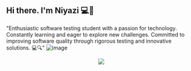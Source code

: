 ## Hi there. I'm Niyazi  💻👋
"Enthusiastic software testing student with a passion for technology. Constantly learning and eager to explore new challenges. Committed to improving software quality through rigorous testing and innovative solutions. 💻🔍"
![image](https://github.com/NiyaziPro/NiyaziPro/assets/157756281/a22df605-5760-48dd-8c29-c72fca4b2f38)





<p align="center">
  <a href="https://skillicons.dev">
    <img src="https://skillicons.dev/icons?i=apple,selenium,git,github,java,idea,py,mysql,regex,html,css,gmail,linkedin,discord,sublime&theme=light" />
  </a>
</p>

<!--
**NiyaziPro/NiyaziPro** is a ✨ _special_ ✨ repository because its `README.md` (this file) appears on your GitHub profile.

Here are some ideas to get you started:

- 🔭 I’m currently working on ...
- 🌱 I’m currently learning ...
- 👯 I’m looking to collaborate on ...
- 🤔 I’m looking for help with ...
- 💬 Ask me about ...
- 📫 How to reach me: ...
- 😄 Pronouns: ...
- ⚡ Fun fact: ...
-->
